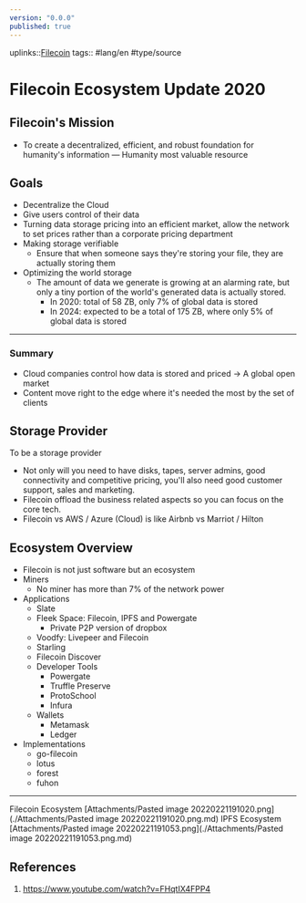 ```yaml
---
version: "0.0.0"
published: true
---
```

uplinks::[Filecoin](./Filecoin.md)
tags:: #lang/en #type/source 
# Filecoin Ecosystem Update 2020
## Filecoin's Mission
- To create a decentralized, efficient, and robust foundation for humanity's information — Humanity most valuable resource

## Goals
- Decentralize the Cloud
- Give users control of their data
- Turning data storage pricing into an efficient market, allow the network to set prices rather than a corporate pricing department
- Making storage verifiable
	- Ensure that when someone says they're storing your file, they are actually storing them
- Optimizing the world storage
	- The amount of data we generate is growing at an alarming rate, but only a tiny portion of the world's generated data is actually stored.
		- In 2020:  total of 58 ZB,  only 7% of global data is stored
		- In 2024:  expected to be a total of 175 ZB, where only 5% of global data is stored

---
### Summary
- Cloud companies control how data is stored and priced -> A global open market
- Content move right to the edge where it's needed the most by the set of clients

## Storage Provider
To be a storage provider
- Not only will you need to have disks, tapes, server admins, good connectivity and competitive pricing, you'll also need good customer support, sales and marketing.
- Filecoin offload the business related aspects so you can focus on the core tech.
- Filecoin vs AWS / Azure (Cloud) is like Airbnb vs Marriot / Hilton


##  Ecosystem Overview
- Filecoin is not just software but an ecosystem
- Miners
	- No miner has more than 7% of the network power
- Applications 
	- Slate
	- Fleek Space: Filecoin, IPFS and Powergate
		- Private P2P version of dropbox
	- Voodfy: Livepeer and Filecoin
	- Starling
	- Filecoin Discover
	- Developer Tools
		- Powergate
		- Truffle Preserve
		- ProtoSchool
		- Infura
	- Wallets
		- Metamask
		- Ledger
- Implementations
	- go-filecoin
	- lotus
	- forest
	- fuhon

---

Filecoin Ecosystem
[Attachments/Pasted image 20220221191020.png](./Attachments/Pasted image 20220221191020.png.md)
IPFS Ecosystem
[Attachments/Pasted image 20220221191053.png](./Attachments/Pasted image 20220221191053.png.md)
## References
1. https://www.youtube.com/watch?v=FHqtIX4FPP4
